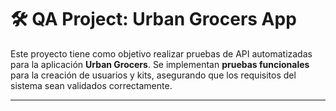 # 🛠️ QA Project: Urban Grocers App

Este proyecto tiene como objetivo realizar pruebas de API automatizadas para la aplicación **Urban Grocers**. Se implementan **pruebas funcionales** para la creación de usuarios y kits, asegurando que los requisitos del sistema sean validados correctamente.

---

